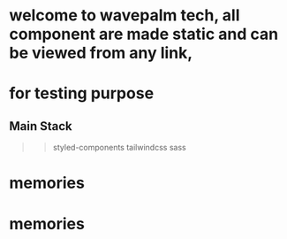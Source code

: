 # welcome to wavepalm tech, all component are made static and can be viewed from any link,
# for testing purpose


## Main Stack

> > styled-components
> > tailwindcss
> > sass

# memories
# memories
